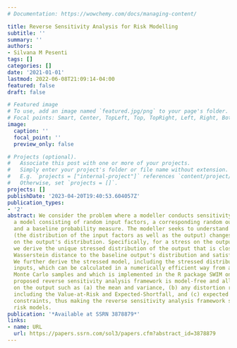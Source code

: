 ```yaml
---
# Documentation: https://wowchemy.com/docs/managing-content/

title: Reverse Sensitivity Analysis for Risk Modelling
subtitle: ''
summary: ''
authors:
- Silvana M Pesenti
tags: []
categories: []
date: '2021-01-01'
lastmod: 2022-06-08T21:09:14-04:00
featured: false
draft: false

# Featured image
# To use, add an image named `featured.jpg/png` to your page's folder.
# Focal points: Smart, Center, TopLeft, Top, TopRight, Left, Right, BottomLeft, Bottom, BottomRight.
image:
  caption: ''
  focal_point: ''
  preview_only: false

# Projects (optional).
#   Associate this post with one or more of your projects.
#   Simply enter your project's folder or file name without extension.
#   E.g. `projects = ["internal-project"]` references `content/project/deep-learning/index.md`.
#   Otherwise, set `projects = []`.
projects: []
publishDate: '2023-04-20T19:40:53.604057Z'
publication_types:
- '2'
abstract: We consider the problem where a modeller conducts sensitivity analysis of
  a model consisting of random input factors, a corresponding random output of interest,
  and a baseline probability measure. The modeller seeks to understand how the model
  (the distribution of the input factors as well as the output) changes under a stress
  on the output's distribution. Specifically, for a stress on the output random variable,
  we derive the unique stressed distribution of the output that is closest in the
  Wasserstein distance to the baseline output's distribution and satisfies the stress.
  We further derive the stressed model, including the stressed distribution of the
  inputs, which can be calculated in a numerically efficient way from a set of baseline
  Monte Carlo samples and which is implemented in the R package SWIM on CRAN. The
  proposed reverse sensitivity analysis framework is model-free and allows for stresses
  on the output such as (a) the mean and variance, (b) any distortion risk measure
  including the Value-at-Risk and Expected-Shortfall, and (c) expected utility type
  constraints, thus making the reverse sensitivity analysis framework suitable for
  risk models.
publication: '*Available at SSRN 3878879*'
links:
- name: URL
  url: https://papers.ssrn.com/sol3/papers.cfm?abstract_id=3878879
---
```

